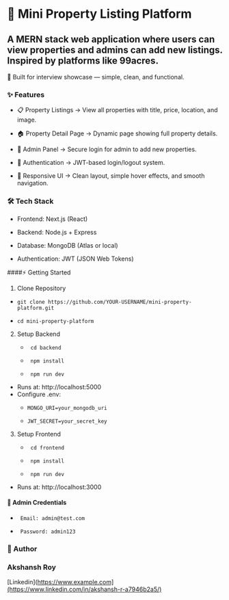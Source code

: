 # 🏡 Mini Property Listing Platform

## A MERN stack web application where users can view properties and admins can add new listings. Inspired by platforms like 99acres.

🚀 Built for interview showcase — simple, clean, and functional.

### ✨ Features

- 📋 Property Listings → View all properties with title, price, location, and image.

- 🏠 Property Detail Page → Dynamic page showing full property details.

- 🔑 Admin Panel → Secure login for admin to add new properties.

- 🔐 Authentication → JWT-based login/logout system.

- 🎨 Responsive UI → Clean layout, simple hover effects, and smooth navigation.




### 🛠️ Tech Stack

- Frontend: Next.js (React)

- Backend: Node.js + Express

- Database: MongoDB (Atlas or local)

- Authentication: JWT (JSON Web Tokens)

####⚡ Getting Started
1. Clone Repository
  -     git clone https://github.com/YOUR-USERNAME/mini-property-platform.git
  -     cd mini-property-platform
2. Setup Backend
    -      cd backend
    -      npm install
    -      npm run dev
- Runs at: http://localhost:5000
- Configure .env:
    -     MONGO_URI=your_mongodb_uri
    -     JWT_SECRET=your_secret_key
3. Setup Frontend
   -      cd frontend
   -      npm install
   -      npm run dev
- Runs at: http://localhost:3000
  
#### 🔑 Admin Credentials
-      Email: admin@test.com
-      Password: admin123
### 👤 Author
### Akshansh Roy
[Linkedin](https://www.example.com](https://www.linkedin.com/in/akshansh-r-a7946b2a5/)
